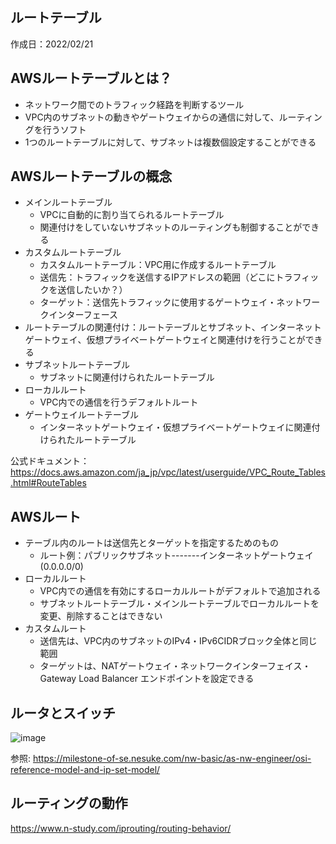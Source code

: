 ## ルートテーブル
作成日：2022/02/21

## AWSルートテーブルとは？
- ネットワーク間でのトラフィック経路を判断するツール
- VPC内のサブネットの動きやゲートウェイからの通信に対して、ルーティングを行うソフト
- 1つのルートテーブルに対して、サブネットは複数個設定することができる


## AWSルートテーブルの概念
- メインルートテーブル 
  - VPCに自動的に割り当てられるルートテーブル
  - 関連付けをしていないサブネットのルーティングも制御することができる
- カスタムルートテーブル
  - カスタムルートテーブル：VPC用に作成するルートテーブル
  - 送信先：トラフィックを送信するIPアドレスの範囲（どこにトラフィックを送信したいか？）
  - ターゲット：送信先トラフィックに使用するゲートウェイ・ネットワークインターフェース
- ルートテーブルの関連付け：ルートテーブルとサブネット、インターネットゲートウェイ、仮想プライベートゲートウェイと関連付けを行うことができる
- サブネットルートテーブル
  - サブネットに関連付けられたルートテーブル
- ローカルルート
  - VPC内での通信を行うデフォルトルート
- ゲートウェイルートテーブル
  - インターネットゲートウェイ・仮想プライベートゲートウェイに関連付けられたルートテーブル

公式ドキュメント：https://docs.aws.amazon.com/ja_jp/vpc/latest/userguide/VPC_Route_Tables.html#RouteTables

## AWSルート
- テーブル内のルートは送信先とターゲットを指定するためのもの
  - ルート例：パブリックサブネット-------インターネットゲートウェイ(0.0.0.0/0)
- ローカルルート
  - VPC内での通信を有効にするローカルルートがデフォルトで追加される
  - サブネットルートテーブル・メインルートテーブルでローカルルートを変更、削除することはできない
- カスタムルート
  - 送信先は、VPC内のサブネットのIPv4・IPv6CIDRブロック全体と同じ範囲
  - ターゲットは、NATゲートウェイ・ネットワークインターフェイス・Gateway Load Balancer エンドポイントを設定できる

## ルータとスイッチ
![image](https://user-images.githubusercontent.com/47252405/156005133-ecc3a82e-8a45-4a23-9c8b-8d6af1fce64a.png)

参照: https://milestone-of-se.nesuke.com/nw-basic/as-nw-engineer/osi-reference-model-and-ip-set-model/

## ルーティングの動作
https://www.n-study.com/iprouting/routing-behavior/
